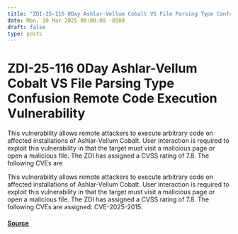 ```yaml
---
title: "ZDI-25-116 0Day Ashlar-Vellum Cobalt VS File Parsing Type Confusion Remote Code Execution Vulnerability"
date: Mon, 10 Mar 2025 00:00:00 -0500
draft: false
type: posts
---
```

# ZDI-25-116 0Day Ashlar-Vellum Cobalt VS File Parsing Type Confusion Remote Code Execution Vulnerability





This vulnerability allows remote attackers to execute arbitrary code on affected installations of Ashlar-Vellum Cobalt. User interaction is required to exploit this vulnerability in that the target must visit a malicious page or open a malicious file. The ZDI has assigned a CVSS rating of 7.8. The following CVEs are

This vulnerability allows remote attackers to execute arbitrary code on affected installations of Ashlar-Vellum Cobalt. User interaction is required to exploit this vulnerability in that the target must visit a malicious page or open a malicious file. The ZDI has assigned a CVSS rating of 7.8. The following CVEs are assigned: CVE-2025-2015.

#### [Source](http://www.zerodayinitiative.com/advisories/ZDI-25-116/)

